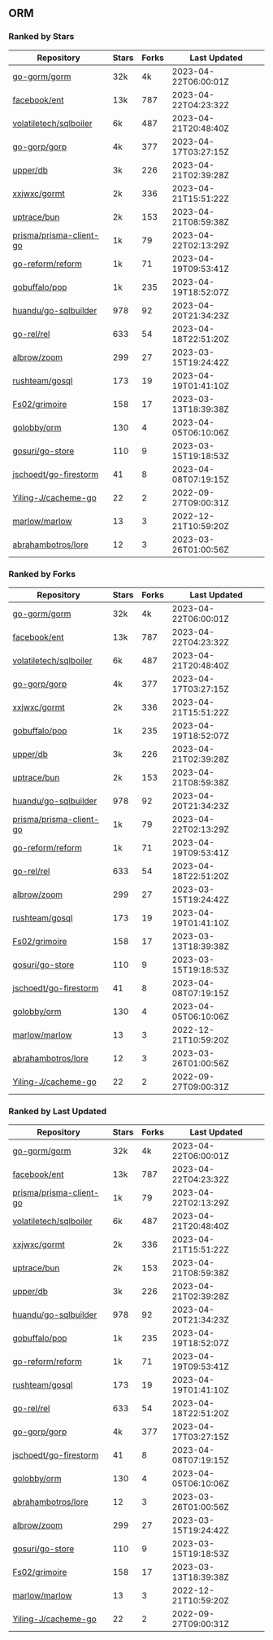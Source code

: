 ## ORM

### Ranked by Stars

| Repository | Stars | Forks | Last Updated |
|------------|-------|-------|--------------|
| [go-gorm/gorm](https://github.com/go-gorm/gorm) | 32k | 4k | 2023-04-22T06:00:01Z |
| [facebook/ent](https://github.com/facebook/ent) | 13k | 787 | 2023-04-22T04:23:32Z |
| [volatiletech/sqlboiler](https://github.com/volatiletech/sqlboiler) | 6k | 487 | 2023-04-21T20:48:40Z |
| [go-gorp/gorp](https://github.com/go-gorp/gorp) | 4k | 377 | 2023-04-17T03:27:15Z |
| [upper/db](https://github.com/upper/db) | 3k | 226 | 2023-04-21T02:39:28Z |
| [xxjwxc/gormt](https://github.com/xxjwxc/gormt) | 2k | 336 | 2023-04-21T15:51:22Z |
| [uptrace/bun](https://github.com/uptrace/bun) | 2k | 153 | 2023-04-21T08:59:38Z |
| [prisma/prisma-client-go](https://github.com/prisma/prisma-client-go) | 1k | 79 | 2023-04-22T02:13:29Z |
| [go-reform/reform](https://github.com/go-reform/reform) | 1k | 71 | 2023-04-19T09:53:41Z |
| [gobuffalo/pop](https://github.com/gobuffalo/pop) | 1k | 235 | 2023-04-19T18:52:07Z |
| [huandu/go-sqlbuilder](https://github.com/huandu/go-sqlbuilder) | 978 | 92 | 2023-04-20T21:34:23Z |
| [go-rel/rel](https://github.com/go-rel/rel) | 633 | 54 | 2023-04-18T22:51:20Z |
| [albrow/zoom](https://github.com/albrow/zoom) | 299 | 27 | 2023-03-15T19:24:42Z |
| [rushteam/gosql](https://github.com/rushteam/gosql) | 173 | 19 | 2023-04-19T01:41:10Z |
| [Fs02/grimoire](https://github.com/Fs02/grimoire) | 158 | 17 | 2023-03-13T18:39:38Z |
| [golobby/orm](https://github.com/golobby/orm) | 130 | 4 | 2023-04-05T06:10:06Z |
| [gosuri/go-store](https://github.com/gosuri/go-store) | 110 | 9 | 2023-03-15T19:18:53Z |
| [jschoedt/go-firestorm](https://github.com/jschoedt/go-firestorm) | 41 | 8 | 2023-04-08T07:19:15Z |
| [Yiling-J/cacheme-go](https://github.com/Yiling-J/cacheme-go) | 22 | 2 | 2022-09-27T09:00:31Z |
| [marlow/marlow](https://github.com/marlow/marlow) | 13 | 3 | 2022-12-21T10:59:20Z |
| [abrahambotros/lore](https://github.com/abrahambotros/lore) | 12 | 3 | 2023-03-26T01:00:56Z |

### Ranked by Forks

| Repository | Stars | Forks | Last Updated |
|------------|-------|-------|--------------|
| [go-gorm/gorm](https://github.com/go-gorm/gorm) | 32k | 4k | 2023-04-22T06:00:01Z |
| [facebook/ent](https://github.com/facebook/ent) | 13k | 787 | 2023-04-22T04:23:32Z |
| [volatiletech/sqlboiler](https://github.com/volatiletech/sqlboiler) | 6k | 487 | 2023-04-21T20:48:40Z |
| [go-gorp/gorp](https://github.com/go-gorp/gorp) | 4k | 377 | 2023-04-17T03:27:15Z |
| [xxjwxc/gormt](https://github.com/xxjwxc/gormt) | 2k | 336 | 2023-04-21T15:51:22Z |
| [gobuffalo/pop](https://github.com/gobuffalo/pop) | 1k | 235 | 2023-04-19T18:52:07Z |
| [upper/db](https://github.com/upper/db) | 3k | 226 | 2023-04-21T02:39:28Z |
| [uptrace/bun](https://github.com/uptrace/bun) | 2k | 153 | 2023-04-21T08:59:38Z |
| [huandu/go-sqlbuilder](https://github.com/huandu/go-sqlbuilder) | 978 | 92 | 2023-04-20T21:34:23Z |
| [prisma/prisma-client-go](https://github.com/prisma/prisma-client-go) | 1k | 79 | 2023-04-22T02:13:29Z |
| [go-reform/reform](https://github.com/go-reform/reform) | 1k | 71 | 2023-04-19T09:53:41Z |
| [go-rel/rel](https://github.com/go-rel/rel) | 633 | 54 | 2023-04-18T22:51:20Z |
| [albrow/zoom](https://github.com/albrow/zoom) | 299 | 27 | 2023-03-15T19:24:42Z |
| [rushteam/gosql](https://github.com/rushteam/gosql) | 173 | 19 | 2023-04-19T01:41:10Z |
| [Fs02/grimoire](https://github.com/Fs02/grimoire) | 158 | 17 | 2023-03-13T18:39:38Z |
| [gosuri/go-store](https://github.com/gosuri/go-store) | 110 | 9 | 2023-03-15T19:18:53Z |
| [jschoedt/go-firestorm](https://github.com/jschoedt/go-firestorm) | 41 | 8 | 2023-04-08T07:19:15Z |
| [golobby/orm](https://github.com/golobby/orm) | 130 | 4 | 2023-04-05T06:10:06Z |
| [marlow/marlow](https://github.com/marlow/marlow) | 13 | 3 | 2022-12-21T10:59:20Z |
| [abrahambotros/lore](https://github.com/abrahambotros/lore) | 12 | 3 | 2023-03-26T01:00:56Z |
| [Yiling-J/cacheme-go](https://github.com/Yiling-J/cacheme-go) | 22 | 2 | 2022-09-27T09:00:31Z |

### Ranked by Last Updated

| Repository | Stars | Forks | Last Updated |
|------------|-------|-------|--------------|
| [go-gorm/gorm](https://github.com/go-gorm/gorm) | 32k | 4k | 2023-04-22T06:00:01Z |
| [facebook/ent](https://github.com/facebook/ent) | 13k | 787 | 2023-04-22T04:23:32Z |
| [prisma/prisma-client-go](https://github.com/prisma/prisma-client-go) | 1k | 79 | 2023-04-22T02:13:29Z |
| [volatiletech/sqlboiler](https://github.com/volatiletech/sqlboiler) | 6k | 487 | 2023-04-21T20:48:40Z |
| [xxjwxc/gormt](https://github.com/xxjwxc/gormt) | 2k | 336 | 2023-04-21T15:51:22Z |
| [uptrace/bun](https://github.com/uptrace/bun) | 2k | 153 | 2023-04-21T08:59:38Z |
| [upper/db](https://github.com/upper/db) | 3k | 226 | 2023-04-21T02:39:28Z |
| [huandu/go-sqlbuilder](https://github.com/huandu/go-sqlbuilder) | 978 | 92 | 2023-04-20T21:34:23Z |
| [gobuffalo/pop](https://github.com/gobuffalo/pop) | 1k | 235 | 2023-04-19T18:52:07Z |
| [go-reform/reform](https://github.com/go-reform/reform) | 1k | 71 | 2023-04-19T09:53:41Z |
| [rushteam/gosql](https://github.com/rushteam/gosql) | 173 | 19 | 2023-04-19T01:41:10Z |
| [go-rel/rel](https://github.com/go-rel/rel) | 633 | 54 | 2023-04-18T22:51:20Z |
| [go-gorp/gorp](https://github.com/go-gorp/gorp) | 4k | 377 | 2023-04-17T03:27:15Z |
| [jschoedt/go-firestorm](https://github.com/jschoedt/go-firestorm) | 41 | 8 | 2023-04-08T07:19:15Z |
| [golobby/orm](https://github.com/golobby/orm) | 130 | 4 | 2023-04-05T06:10:06Z |
| [abrahambotros/lore](https://github.com/abrahambotros/lore) | 12 | 3 | 2023-03-26T01:00:56Z |
| [albrow/zoom](https://github.com/albrow/zoom) | 299 | 27 | 2023-03-15T19:24:42Z |
| [gosuri/go-store](https://github.com/gosuri/go-store) | 110 | 9 | 2023-03-15T19:18:53Z |
| [Fs02/grimoire](https://github.com/Fs02/grimoire) | 158 | 17 | 2023-03-13T18:39:38Z |
| [marlow/marlow](https://github.com/marlow/marlow) | 13 | 3 | 2022-12-21T10:59:20Z |
| [Yiling-J/cacheme-go](https://github.com/Yiling-J/cacheme-go) | 22 | 2 | 2022-09-27T09:00:31Z |

